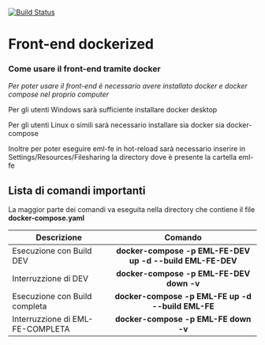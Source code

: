 [![Build Status](https://travis-ci.com/SWException/eml-fe.svg?branch=develop)](https://travis-ci.com/SWException/eml-fe)

# Front-end dockerized

### Come usare il front-end tramite docker

*Per poter usare il front-end è necessario avere installato docker e docker compose nel proprio computer*

Per gli utenti Windows sarà sufficiente installare docker desktop

Per gli utenti Linux o simili sarà necessario installare sia docker sia docker-compose

Inoltre per poter eseguire eml-fe in hot-reload sarà necessario inserire in Settings/Resources/Filesharing la directory dove è presente la cartella eml-fe

## Lista di comandi importanti

La maggior parte dei comandi va eseguita nella directory che contiene il file **docker-compose.yaml**

| Descrizione   							| Comando 		|
| ------------- 							|:-------------:|
| Esecuzione con Build DEV                 	| **docker-compose -p EML-FE-DEV up -d --build EML-FE-DEV**	|
| Interruzzione di DEV      				| **docker-compose -p EML-FE-DEV down -v**	|
| Esecuzione con Build completa            	| **docker-compose -p EML-FE up -d --build EML-FE**	|
| Interruzzione di EML-FE-COMPLETA			| **docker-compose -p EML-FE down -v**	|
